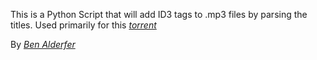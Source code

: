 This is a Python Script that will add ID3 tags to .mp3 files by parsing the titles.
Used primarily for this [*torrent*](http://thepiratebay.se/torrent/9050299/Billboard_Top_100_Hits_Of_1956-2012_-_24.1Gb_-_This_is_the_717_K)

By [*Ben Alderfer*](http://awagames.com)